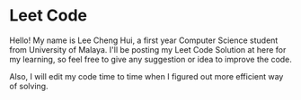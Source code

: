 # Leet Code

Hello! My name is Lee Cheng Hui, a first year Computer Science student from University of Malaya.
I'll be posting my Leet Code Solution at here for my learning, so feel free to give any suggestion or idea to improve the code. 

Also, I will edit my code time to time when I figured out more efficient way of solving.
